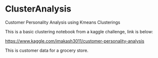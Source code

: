 # ClusterAnalysis
Customer Personality Analysis using Kmeans Clusterings


This is a basic clustering notebook from a kaggle challenge, link is below:

https://www.kaggle.com/imakash3011/customer-personality-analysis


This is customer data for a grocery store.
